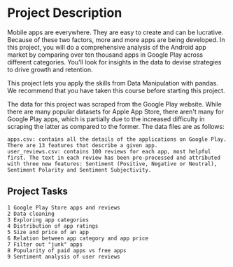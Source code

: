 
# Project Description

Mobile apps are everywhere. They are easy to create and can be lucrative. Because of these two factors, more and more apps are being developed. In this project, you will do a comprehensive analysis of the Android app market by comparing over ten thousand apps in Google Play across different categories. You'll look for insights in the data to devise strategies to drive growth and retention.

This project lets you apply the skills from Data Manipulation with pandas. We recommend that you have taken this course before starting this project.

The data for this project was scraped from the Google Play website. While there are many popular datasets for Apple App Store, there aren't many for Google Play apps, which is partially due to the increased difficulty in scraping the latter as compared to the former. The data files are as follows:

    apps.csv: contains all the details of the applications on Google Play. There are 13 features that describe a given app.
    user_reviews.csv: contains 100 reviews for each app, most helpful first. The text in each review has been pre-processed and attributed with three new features: Sentiment (Positive, Negative or Neutral), Sentiment Polarity and Sentiment Subjectivity.

## Project Tasks

    1 Google Play Store apps and reviews
    2 Data cleaning
    3 Exploring app categories
    4 Distribution of app ratings
    5 Size and price of an app
    6 Relation between app category and app price
    7 Filter out "junk" apps
    8 Popularity of paid apps vs free apps
    9 Sentiment analysis of user reviews

